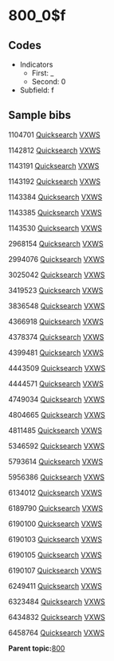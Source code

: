# 800\_0$f

## Codes

-   Indicators
    -   First: \_
    -   Second: 0
-   Subfield: f

## Sample bibs

1104701 [Quicksearch](https://search.library.yale.edu/catalog/1104701) [VXWS](http://prodorbis.library.yale.edu:7014/vxws/GetHoldingsService?bibId=1104701)

1142812 [Quicksearch](https://search.library.yale.edu/catalog/1142812) [VXWS](http://prodorbis.library.yale.edu:7014/vxws/GetHoldingsService?bibId=1142812)

1143191 [Quicksearch](https://search.library.yale.edu/catalog/1143191) [VXWS](http://prodorbis.library.yale.edu:7014/vxws/GetHoldingsService?bibId=1143191)

1143192 [Quicksearch](https://search.library.yale.edu/catalog/1143192) [VXWS](http://prodorbis.library.yale.edu:7014/vxws/GetHoldingsService?bibId=1143192)

1143384 [Quicksearch](https://search.library.yale.edu/catalog/1143384) [VXWS](http://prodorbis.library.yale.edu:7014/vxws/GetHoldingsService?bibId=1143384)

1143385 [Quicksearch](https://search.library.yale.edu/catalog/1143385) [VXWS](http://prodorbis.library.yale.edu:7014/vxws/GetHoldingsService?bibId=1143385)

1143530 [Quicksearch](https://search.library.yale.edu/catalog/1143530) [VXWS](http://prodorbis.library.yale.edu:7014/vxws/GetHoldingsService?bibId=1143530)

2968154 [Quicksearch](https://search.library.yale.edu/catalog/2968154) [VXWS](http://prodorbis.library.yale.edu:7014/vxws/GetHoldingsService?bibId=2968154)

2994076 [Quicksearch](https://search.library.yale.edu/catalog/2994076) [VXWS](http://prodorbis.library.yale.edu:7014/vxws/GetHoldingsService?bibId=2994076)

3025042 [Quicksearch](https://search.library.yale.edu/catalog/3025042) [VXWS](http://prodorbis.library.yale.edu:7014/vxws/GetHoldingsService?bibId=3025042)

3419523 [Quicksearch](https://search.library.yale.edu/catalog/3419523) [VXWS](http://prodorbis.library.yale.edu:7014/vxws/GetHoldingsService?bibId=3419523)

3836548 [Quicksearch](https://search.library.yale.edu/catalog/3836548) [VXWS](http://prodorbis.library.yale.edu:7014/vxws/GetHoldingsService?bibId=3836548)

4366918 [Quicksearch](https://search.library.yale.edu/catalog/4366918) [VXWS](http://prodorbis.library.yale.edu:7014/vxws/GetHoldingsService?bibId=4366918)

4378374 [Quicksearch](https://search.library.yale.edu/catalog/4378374) [VXWS](http://prodorbis.library.yale.edu:7014/vxws/GetHoldingsService?bibId=4378374)

4399481 [Quicksearch](https://search.library.yale.edu/catalog/4399481) [VXWS](http://prodorbis.library.yale.edu:7014/vxws/GetHoldingsService?bibId=4399481)

4443509 [Quicksearch](https://search.library.yale.edu/catalog/4443509) [VXWS](http://prodorbis.library.yale.edu:7014/vxws/GetHoldingsService?bibId=4443509)

4444571 [Quicksearch](https://search.library.yale.edu/catalog/4444571) [VXWS](http://prodorbis.library.yale.edu:7014/vxws/GetHoldingsService?bibId=4444571)

4749034 [Quicksearch](https://search.library.yale.edu/catalog/4749034) [VXWS](http://prodorbis.library.yale.edu:7014/vxws/GetHoldingsService?bibId=4749034)

4804665 [Quicksearch](https://search.library.yale.edu/catalog/4804665) [VXWS](http://prodorbis.library.yale.edu:7014/vxws/GetHoldingsService?bibId=4804665)

4811485 [Quicksearch](https://search.library.yale.edu/catalog/4811485) [VXWS](http://prodorbis.library.yale.edu:7014/vxws/GetHoldingsService?bibId=4811485)

5346592 [Quicksearch](https://search.library.yale.edu/catalog/5346592) [VXWS](http://prodorbis.library.yale.edu:7014/vxws/GetHoldingsService?bibId=5346592)

5793614 [Quicksearch](https://search.library.yale.edu/catalog/5793614) [VXWS](http://prodorbis.library.yale.edu:7014/vxws/GetHoldingsService?bibId=5793614)

5956386 [Quicksearch](https://search.library.yale.edu/catalog/5956386) [VXWS](http://prodorbis.library.yale.edu:7014/vxws/GetHoldingsService?bibId=5956386)

6134012 [Quicksearch](https://search.library.yale.edu/catalog/6134012) [VXWS](http://prodorbis.library.yale.edu:7014/vxws/GetHoldingsService?bibId=6134012)

6189790 [Quicksearch](https://search.library.yale.edu/catalog/6189790) [VXWS](http://prodorbis.library.yale.edu:7014/vxws/GetHoldingsService?bibId=6189790)

6190100 [Quicksearch](https://search.library.yale.edu/catalog/6190100) [VXWS](http://prodorbis.library.yale.edu:7014/vxws/GetHoldingsService?bibId=6190100)

6190103 [Quicksearch](https://search.library.yale.edu/catalog/6190103) [VXWS](http://prodorbis.library.yale.edu:7014/vxws/GetHoldingsService?bibId=6190103)

6190105 [Quicksearch](https://search.library.yale.edu/catalog/6190105) [VXWS](http://prodorbis.library.yale.edu:7014/vxws/GetHoldingsService?bibId=6190105)

6190107 [Quicksearch](https://search.library.yale.edu/catalog/6190107) [VXWS](http://prodorbis.library.yale.edu:7014/vxws/GetHoldingsService?bibId=6190107)

6249411 [Quicksearch](https://search.library.yale.edu/catalog/6249411) [VXWS](http://prodorbis.library.yale.edu:7014/vxws/GetHoldingsService?bibId=6249411)

6323484 [Quicksearch](https://search.library.yale.edu/catalog/6323484) [VXWS](http://prodorbis.library.yale.edu:7014/vxws/GetHoldingsService?bibId=6323484)

6434832 [Quicksearch](https://search.library.yale.edu/catalog/6434832) [VXWS](http://prodorbis.library.yale.edu:7014/vxws/GetHoldingsService?bibId=6434832)

6458764 [Quicksearch](https://search.library.yale.edu/catalog/6458764) [VXWS](http://prodorbis.library.yale.edu:7014/vxws/GetHoldingsService?bibId=6458764)

**Parent topic:**[800](../../tags/800/800.md)

